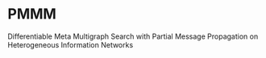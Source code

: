 # PMMM
Differentiable Meta Multigraph Search with Partial Message Propagation on Heterogeneous Information Networks
